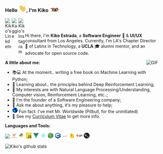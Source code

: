 ### Hello <img alt="waving hand" width="25px" src="https://github.com/kik-o/kik-o/blob/master/Assets/Hi.gif" />, I'm Kiko <img alt="Fox running" width="35px" src="https://github.com/kik-o/kik-o/blob/master/Assets/Fox.gif" />

<a href="https://www.linkedin.com/in/kiko/">
  <img align="left" alt="Kiko's LinkdeIn" width="22px" src="https://cdn.jsdelivr.net/npm/simple-icons@v3/icons/linkedin.svg" />
</a>
<a href="https://www.kaggle.com/notkiko">
  <img align="left" alt="Kaggle" width="22px" src="https://cdn.jsdelivr.net/npm/simple-icons@3.1.0/icons/kaggle.svg" />
</a>
<a href="https://www.instagram.com/kik.o/">
  <img align="left" alt="Kiko's Instagram" width="22px" src="https://cdn.jsdelivr.net/npm/simple-icons@v3/icons/instagram.svg" />
</a>


<br />
<br />

Hi there, I'm **Kiko Estrada**, a **Software Engineer** 🚀 & **UI/UX** consultant from Los Angeles. Currently, I'm LA's Chapter Director 🦊 of Latinx in Technology, a **UCLA** 🎓 alumni mentor, and an advocate for open source code.  

<img align="right" alt="GIF" src="https://i.pinimg.com/originals/e4/26/70/e426702edf874b181aced1e2fa5c6cde.gif" />

**A little about me:**

- 📚💻 At the moment.. writing a free book on Machine Learning with Python;
- 🌱 Learning about.. the principles behind Deep Reinforcement Learning; 
- 🤔 My interests are with Natural Language Processing/Understanding, Computer vision, Reinforcement Learning, etc..;
- 💼 I'm the founder of a Software Engineering company;
- 💬 Ask me about anything, it's my pleasure to help;
- <img alt="spinning globe" width="18px" src="https://github.com/kik-o/kik-o/blob/master/Assets/Earth.gif" /> Fun fact: I've met Mr. Worldwide (Pitbull, for the uninitiated) 
- 📝 See my [Curriculum Vitae](https://drive.google.com) to get more info.


**Languages and Tools:**  

<code><img height="20" src="https://pytorch.org/assets/images/pytorch-logo.png"></code>
<code><img height="20" src="https://raw.githubusercontent.com/github/explore/80688e429a7d4ef2fca1e82350fe8e3517d3494d/topics/tensorflow/tensorflow.png"></code>
<code><img height="20" src="https://raw.githubusercontent.com/github/explore/80688e429a7d4ef2fca1e82350fe8e3517d3494d/topics/python/python.png"></code>
<code><img height="20" src="https://raw.githubusercontent.com/github/explore/80688e429a7d4ef2fca1e82350fe8e3517d3494d/topics/javascript/javascript.png"></code>
<code><img height="20" src="https://raw.githubusercontent.com/github/explore/80688e429a7d4ef2fca1e82350fe8e3517d3494d/topics/vue/vue.png"></code>
<code><img height="20" src="https://raw.githubusercontent.com/github/explore/80688e429a7d4ef2fca1e82350fe8e3517d3494d/topics/react/react.png"></code>
<code><img height="20" src="https://raw.githubusercontent.com/github/explore/80688e429a7d4ef2fca1e82350fe8e3517d3494d/topics/nodejs/nodejs.png"></code>
<code><img height="20" src="https://raw.githubusercontent.com/github/explore/80688e429a7d4ef2fca1e82350fe8e3517d3494d/topics/cpp/cpp.png"></code>
<code><img height="20" src="https://raw.githubusercontent.com/github/explore/80688e429a7d4ef2fca1e82350fe8e3517d3494d/topics/mysql/mysql.png"></code>
<code><img height="20" src="https://raw.githubusercontent.com/github/explore/80688e429a7d4ef2fca1e82350fe8e3517d3494d/topics/firebase/firebase.png"></code>
<code><img height="20" src="https://raw.githubusercontent.com/github/explore/80688e429a7d4ef2fca1e82350fe8e3517d3494d/topics/git/git.png"></code>
<code><img height="20" src="https://raw.githubusercontent.com/github/explore/80688e429a7d4ef2fca1e82350fe8e3517d3494d/topics/terminal/terminal.png"></code>

![Kiko's github stats](https://github-readme-stats.vercel.app/api?username=kik-o&show_icons=true&hide_border=true)
